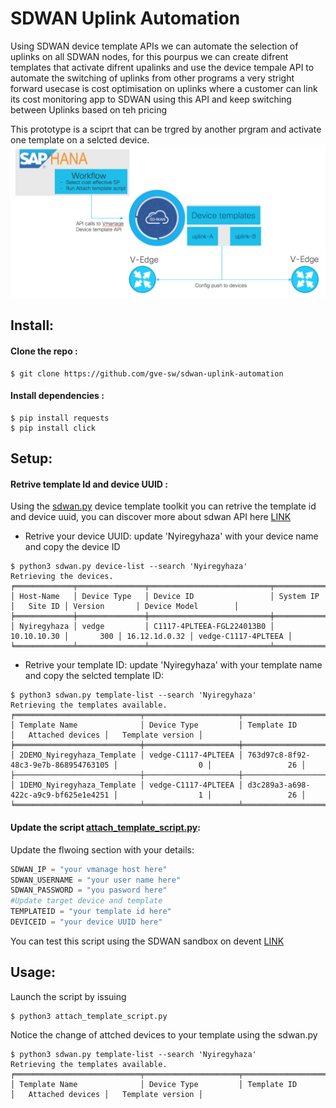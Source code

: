 # SDWAN Uplink Automation
Using SDWAN device template APIs we can automate the selection of uplinks on all SDWAN nodes, for this pourpus we can create difrent templates that activate difrent upalinks and use the device tempale API to automate the switching of uplinks from other programs 
a very stright forward usecase is cost optimisation on uplinks where a customer can link its cost monitoring app to SDWAN using this API and keep switching between Uplinks based on teh pricing

This prototype is a sciprt that can be trgred by another prgram and activate one template on a selcted device.
![Prototype][Prototype]

[Prototype]:./workflow.png "Prototype workflow"
## Install:

#### Clone the repo :
```
$ git clone https://github.com/gve-sw/sdwan-uplink-automation
```

#### Install dependencies :
```
$ pip install requests
$ pip install click
```

## Setup:
#### Retrive template Id and device UUID :
Using the [sdwan.py](./sdwan.py) device template toolkit you can retrive the template id and device uuid, you can discover more about sdwan API here [LINK](https://github.com/CiscoDevNet/Getting-started-with-Cisco-SD-WAN-REST-APIs)

- Retrive your device UUID:
update 'Nyiregyhaza' with your device name and copy the device ID
```
$ python3 sdwan.py device-list --search 'Nyiregyhaza'
Retrieving the devices.
╒═════════════╤═══════════════╤═══════════════════════════╤═════════════╤═══════════╤═══════════════╤═════════════════════╕
│ Host-Name   │ Device Type   │ Device ID                 │ System IP   │   Site ID │ Version       │ Device Model        │
╞═════════════╪═══════════════╪═══════════════════════════╪═════════════╪═══════════╪═══════════════╪═════════════════════╡
│ Nyiregyhaza │ vedge         │ C1117-4PLTEEA-FGL224013B0 │ 10.10.10.30 │       300 │ 16.12.1d.0.32 │ vedge-C1117-4PLTEEA │
╘═════════════╧═══════════════╧═══════════════════════════╧═════════════╧═══════════╧═══════════════╧═════════════════════╛
```

- Retrive your template ID:
update 'Nyiregyhaza' with your template name and copy the selcted template ID:
```
$ python3 sdwan.py template-list --search 'Nyiregyhaza'
Retrieving the templates available.
╒════════════════════════════╤═════════════════════╤══════════════════════════════════════╤════════════════════╤════════════════════╕
│ Template Name              │ Device Type         │ Template ID                          │   Attached devices │   Template version │
╞════════════════════════════╪═════════════════════╪══════════════════════════════════════╪════════════════════╪════════════════════╡
│ 2DEMO_Nyiregyhaza_Template │ vedge-C1117-4PLTEEA │ 763d97c8-8f92-48c3-9e7b-868954763105 │                  0 │                 26 │
├────────────────────────────┼─────────────────────┼──────────────────────────────────────┼────────────────────┼────────────────────┤
│ 1DEMO_Nyiregyhaza_Template │ vedge-C1117-4PLTEEA │ d3c289a3-a698-422c-a9c9-bf625e1e4251 │                  1 │                 26 │
╘════════════════════════════╧═════════════════════╧══════════════════════════════════════╧════════════════════╧════════════════════╛
```

#### Update the script [attach_template_script.py](./attach_template_script.py):
Update the flwoing section with your details:
```python
SDWAN_IP = "your vmanage host here"
SDWAN_USERNAME = "your user name here"
SDWAN_PASSWORD = "you pasword here"
#Update target device and template 
TEMPLATEID = "your template id here"  
DEVICEID = "your device UUID here"
```
You can test this script using the SDWAN sandbox on devent [LINK](https://developer.cisco.com/sdwan/)


## Usage:

Launch the script by issuing 
```
$ python3 attach_template_script.py
```
Notice the change of attched devices to your template using the sdwan.py
```
$ python3 sdwan.py template-list --search 'Nyiregyhaza'
Retrieving the templates available.
╒════════════════════════════╤═════════════════════╤══════════════════════════════════════╤════════════════════╤════════════════════╕
│ Template Name              │ Device Type         │ Template ID                          │   Attached devices │   Template version │

```
